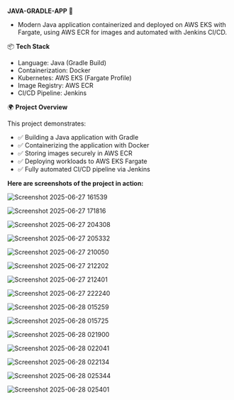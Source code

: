 **JAVA-GRADLE-APP** 🚀
- Modern Java application containerized and deployed on AWS EKS with Fargate, using AWS ECR for images and automated with Jenkins CI/CD.

📦 **Tech Stack**
- Language: Java (Gradle Build)
- Containerization: Docker
- Kubernetes: AWS EKS (Fargate Profile)
- Image Registry: AWS ECR
- CI/CD Pipeline: Jenkins

🌍 **Project Overview**

This project demonstrates:

- ✅ Building a Java application with Gradle  
- ✅ Containerizing the application with Docker  
- ✅ Storing images securely in AWS ECR  
- ✅ Deploying workloads to AWS EKS Fargate  
- ✅ Fully automated CI/CD pipeline via Jenkins  

**Here are screenshots of the project in action:**

![Screenshot 2025-06-27 161539](https://github.com/user-attachments/assets/c572bce7-5d2a-45ce-944a-26b06c151c93)

![Screenshot 2025-06-27 171816](https://github.com/user-attachments/assets/2e91169c-0bcf-481d-afc7-a878098ff01a)

![Screenshot 2025-06-27 204308](https://github.com/user-attachments/assets/8bd84230-388a-4189-9618-20ce763164f1)

![Screenshot 2025-06-27 205332](https://github.com/user-attachments/assets/ebc58762-1576-49b3-a656-732cc5660058)

![Screenshot 2025-06-27 210050](https://github.com/user-attachments/assets/a9cec705-677b-4954-8f11-f8e1feacffd7)

![Screenshot 2025-06-27 212202](https://github.com/user-attachments/assets/4adc2a9c-057b-4f3a-a4c7-c7baa5338117)

![Screenshot 2025-06-27 212401](https://github.com/user-attachments/assets/1aa9803a-9099-4cfb-ab8d-0a61a9a6c088)

![Screenshot 2025-06-27 222240](https://github.com/user-attachments/assets/18f4f674-9cc2-4906-980a-c59b48e72ecf)

![Screenshot 2025-06-28 015259](https://github.com/user-attachments/assets/f7701c3e-f471-4b4b-888a-a404941bcac8)

![Screenshot 2025-06-28 015725](https://github.com/user-attachments/assets/c44efd2f-7ba4-48e2-924e-66e4dc557e66)

![Screenshot 2025-06-28 021900](https://github.com/user-attachments/assets/5e571dc7-d743-4844-953d-a7385455cdcb)

![Screenshot 2025-06-28 022041](https://github.com/user-attachments/assets/5b44f284-b634-48de-a998-39985f1da898)

![Screenshot 2025-06-28 022134](https://github.com/user-attachments/assets/2df470c7-a6fa-49c8-92e7-f271f7f1d27c)

![Screenshot 2025-06-28 025344](https://github.com/user-attachments/assets/e9dbf3e0-f265-4fe4-b4f5-643eaa6c3253)

![Screenshot 2025-06-28 025401](https://github.com/user-attachments/assets/d4885062-27de-45bc-ab31-f08ae7d0b985)
